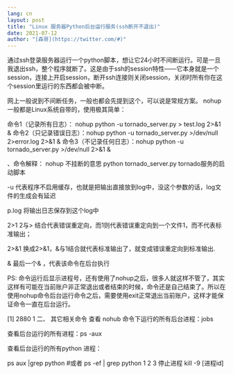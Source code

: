 ```yaml
---
lang: cn
layout: post
title: "Linux 服务器Python后台运行服务(ssh断开不退出)"
date: 2021-07-12
author: "[森哥](https://twitter.com/#)"
---
```


通过ssh登录服务器运行一个python脚本，想让它24小时不间断运行。可是一旦我退出ssh，整个程序就断了。这是由于ssh的session特性——它本身就是一个session，连接上开启session，断开ssh连接则关闭session，关闭时所有你在这个session里运行的东西都会被中断。


网上一般说到不间断任务，一般也都会先提到这个，可以说是常规方案。
nohup一般都是Linux系统自带的，使用极其简单：



命令1（记录所有日志）： nohup python -u tornado_server.py > test.log 2>&1 &
命令2（只记录错误日志）：nohup python -u tornado_server.py >/dev/null 2>error.log 2>&1 &
命令3（不记录任何日志）：nohup python -u tornado_server.py >/dev/null 2>&1 &


、命令解释：
nohup 不挂断的意思
python tornado_server.py tornado服务的启动脚本

-u 代表程序不启用缓存，也就是把输出直接放到log中，没这个参数的话，log文件的生成会有延迟

p.log 将输出日志保存到这个log中

2>1 2与> 结合代表错误重定向，而1则代表错误重定向到一个文件1，而不代表标准输出；

2>&1 换成2>&1，&与1结合就代表标准输出了，就变成错误重定向到标准输出.

& 最后一个& ，代表该命令在后台执行

PS: 命令运行后显示进程号，还有使用了nohup之后，很多人就这样不管了，其实这样有可能在当前账户非正常退出或者结束的时候，命令还是自己结束了。所以在使用nohup命令后台运行命令之后，需要使用exit正常退出当前账户，这样才能保证命令一直在后台运行。

[1]   2880
1
二、 其它相关命令
查看 nohub 命令下运行的所有后台进程：jobs

查看后台运行的所有进程：ps -aux

查看后台运行的所有python 进程：

ps aux |grep python
#或者
ps -ef | grep python
1
2
3
停止进程 kill -9 [进程id]



